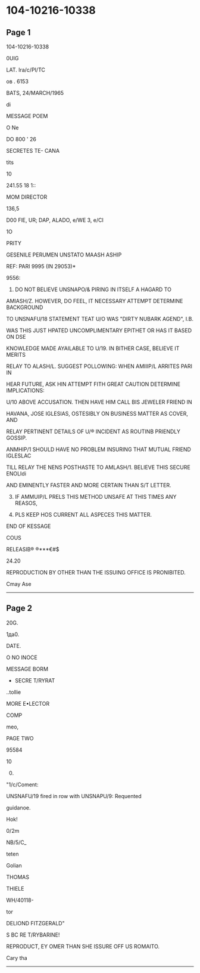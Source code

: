 # 104-10216-10338

## Page 1

104-10216-10338

0UIG

LAT. Ira/c/PI/TC

ов . 6153

BATS, 24/MARCH/1965

di

MESSAGE POEM

O Ne

DO 800 ' 26

SECRETES TE- CANA

tits

10

241.55 18 1::

MOM DIRECTOR

136,5

D00 FlE, UR; DAP, ALADO, e/WE 3, e/CI

1O

PRITY

GESENILE PERUMEN UNSTATO MAASH ASHIP

REF: PARI 9995 (IN 29053)*

9556:

1. DO NOT BELIEVE UNSNAPO/& PIRING IN ITSELF A HAGARD TO

AMIASH/Z. HOWEVER, DO FEEL, IT NECESSARY ATTEMPT DETERMINE BACKGROUND

TO UNSNAFU/18 STATEMENT TEAT U/O WAS "DIRTY NUBARK AGEND", I.B.

WAS THIS JUST HPATED UNCOMPLIMENTARY EPITHET OR HAS IT BASED ON DSE

KNOWLEDGE MADE AYAILABLE TO U/19. IN BITHER CASE, BELIEVE IT MERITS

RELAY TO ALASH/L. SUGGEST POLLOWING: WHEN AMIIIP/L ARRITES PARI IN

HEAR FUTURE, ASK HIN ATTEMPT FITH GREAT CAUTION DETERMINE IMPLICATIONS:

U/10 ABOVE ACCUSATION. THEN HAVE HIM CALL BIS JEWELER FRIEND IN

HAVANA, JOSE IGLESIAS, OSTESIBLY ON BUSINESS MATTER AS COVER, AND

RELAY PERTINENT DETAILS OF U/® INCIDENT AS ROUTINB PRIENDLY GOSSIP.

ANMHIP/1 SHOULD HAVE NO PROBLEM INSURING THAT MUTUAL FRIEND IGLESLAC

TILL RELAY THE NENS POSTHASTE TO AMLASH/1. BELIEVE THIS SECURE ENOLIdi

AND EMINENTLY FASTER AND MORE CERTAIN THAN S/T LETTER.

3. IF AMMUIP/L PRELS THIS METHOD UNSAFE AT THIS TIMES ANY REASOS,

8. PLS KEEP HOS CURRENT ALL ASPECES THIS MATTER.

END OF KESSAGE

COUS

RELEASIB® ®***€#$

24.20

REPRODUCTION BY OTHER THAN THE ISSUING OFFICE IS PRONIBITED.

Cmay Ase

---

## Page 2

20G.

1дa0.

DATE.

O NO INOCE

MESSAGE BORM

- SECRE T/RYRAT

..tollie

MORE E•LECTOR

COMP

meo,

PAGE TWO

95584

10

000.

"1/c/Coment:

UNSNAFU/19 fired in row with UNSNAPU/9: Requented

guidanoe.

Hok!

0/2m

NB/5/C_

teten

Golian

THOMAS

THIELE

WH/40118-

tor

DELIOND FITZGERALD"

S BC RE T/RYBARINE!

REPRODUCT, EY OMER THAN SHE ISSURE OFF US ROMAITO.

Cary tha

---

